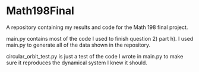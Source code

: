 # Math198Final
A repository containing my results and code for the Math 198 final project.

main.py contains most of the code I used to finish question 2) part h).
I used main.py to generate all of the data shown in the repository.

circular_orbit_test.py is just a test of the code I wrote in main.py to make sure it reproduces the dynamical
system I knew it should.
